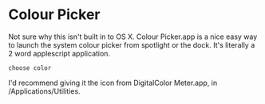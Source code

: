 Colour Picker
=============

Not sure why this isn't built in to OS X. Colour Picker.app is a nice easy way to launch the system colour picker from spotlight or the dock. It's literally a 2 word applescript application.

```
choose color
```

I'd recommend giving it the icon from DigitalColor Meter.app, in /Applications/Utilities.